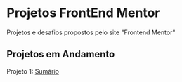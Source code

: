 # Projetos FrontEnd Mentor
Projetos e desafios propostos pelo site "Frontend Mentor"

## Projetos em Andamento
Projeto 1: <a href="https://7felipeleite.github.io/projetcs-frontend-mentor/summary/"> Sumário </a>

